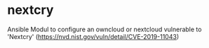 # nextcry

Ansible Modul to configure an owncloud or nextcloud vulnerable to 'Nextcry' (https://nvd.nist.gov/vuln/detail/CVE-2019-11043)
